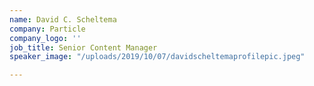 ```yaml
---
name: David C. Scheltema
company: Particle
company_logo: ''
job_title: Senior Content Manager
speaker_image: "/uploads/2019/10/07/davidscheltemaprofilepic.jpeg"

---
```

